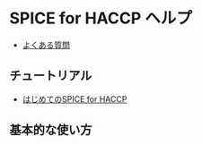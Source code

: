 # SPICE for HACCP ヘルプ
- [よくある質問](https://fam-time.github.io/spice-haccp/help.html)

## チュートリアル
- [はじめてのSPICE for HACCP](https://fam-time.github.io/spice-haccp/tutorials/1.html)

## 基本的な使い方
